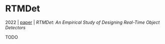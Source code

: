 # RTMDet

2022 | [paper](http://arxiv.org/pdf/2212.07784v2) | _RTMDet: An Empirical Study of Designing Real-Time Object Detectors_

TODO